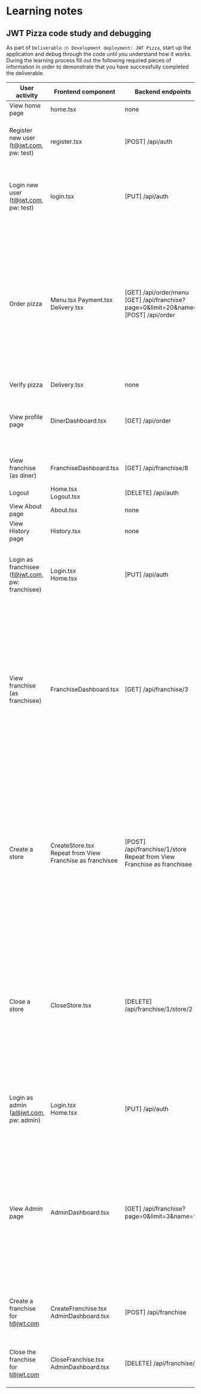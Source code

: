 # Learning notes

## JWT Pizza code study and debugging

As part of `Deliverable ⓵ Development deployment: JWT Pizza`, start up the application and debug through the code until you understand how it works. During the learning process fill out the following required pieces of information in order to demonstrate that you have successfully completed the deliverable.

| User activity                                       | Frontend component                                            | Backend endpoints                                                                            | Database SQL                                                                                                                                                                                                                                                                                                                                                                                                                                                                         |
| --------------------------------------------------- | ------------------------------------------------------------- | -------------------------------------------------------------------------------------------- | ------------------------------------------------------------------------------------------------------------------------------------------------------------------------------------------------------------------------------------------------------------------------------------------------------------------------------------------------------------------------------------------------------------------------------------------------------------------------------------ |
| View home page                                      | home.tsx                                                      | none                                                                                         | none                                                                                                                                                                                                                                                                                                                                                                                                                                                                                 |
| Register new user<br/>(t@jwt.com, pw: test)         | register.tsx                                                  | [POST] /api/auth                                                                             | INSERT INTO user (name, email, password) VALUES (?, ?, ?)<br/>INSERT INTO userRole (userId, role, objectId) VALUES (?, ?, ?)                                                                                                                                                                                                                                                                                                                                                         |
| Login new user<br/>(t@jwt.com, pw: test)            | login.tsx                                                     | [PUT] /api/auth                                                                              | SELECT _ FROM user WHERE email=?<br/>SELECT _ FROM userRole WHERE userId=?<br/>INSERT INTO auth (token, userId) VALUES (?, ?) ON DUPLICATE KEY UPDATE token=token                                                                                                                                                                                                                                                                                                                    |
| Order pizza                                         | Menu.tsx Payment.tsx Delivery.tsx                             | [GET] /api/order/menu<br/>[GET] /api/franchise?page=0&limit=20&name=\*<br/>[POST] /api/order | SELECT \* FROM menu<br/>SELECT id, name FROM franchise WHERE name LIKE ? LIMIT 201 OFFSET 0<br/>SELECT id, name FROM store WHERE franchiseId=?<br/>INSERT INTO dinerOrder (dinerId, franchiseId, storeId, date) VALUES (?, ?, ?, now())<br/>INSERT INTO orderItem (orderId, menuId, description, price) VALUES (?, ?, ?, ?)<br/>INSERT INTO orderItem (orderId, menuId, description, price) VALUES (?, ?, ?, ?)                                                                      |
| Verify pizza                                        | Delivery.tsx<br/>                                             | none                                                                                         | none                                                                                                                                                                                                                                                                                                                                                                                                                                                                                 |
| View profile page                                   | DinerDashboard.tsx<br/>                                       | [GET] /api/order<br/>                                                                        | SELECT id, franchiseId, storeId, date FROM dinerOrder WHERE dinerId=? LIMIT 0,10 <br/> SELECT id, menuId, description, price FROM orderItem WHERE orderId=? <br/>                                                                                                                                                                                                                                                                                                                    |
| View franchise<br/>(as diner)                       | FranchiseDashboard.tsx<br/>                                   | [GET] /api/franchise/8<br/>                                                                  | SELECT objectId FROM userRole WHERE role='franchisee' AND userId=? <br/>                                                                                                                                                                                                                                                                                                                                                                                                             |
| Logout                                              | Home.tsx<br/> Logout.tsx                                      | [DELETE] /api/auth<br/>                                                                      | DELETE FROM auth WHERE token=? <br/>                                                                                                                                                                                                                                                                                                                                                                                                                                                 |
| View About page                                     | About.tsx<br/>                                                | none                                                                                         | none                                                                                                                                                                                                                                                                                                                                                                                                                                                                                 |
| View History page                                   | History.tsx<br/>                                              | none                                                                                         | none                                                                                                                                                                                                                                                                                                                                                                                                                                                                                 |
| Login as franchisee<br/>(f@jwt.com, pw: franchisee) | Login.tsx<br/> Home.tsx<br/>                                  | [PUT] /api/auth<br/>                                                                         | SELECT _ FROM user WHERE email=? <br/> SELECT _ FROM userRole WHERE userId=? <br/> INSERT INTO auth (token, userId) VALUES (?, ?) ON DUPLICATE KEY UPDATE token=token <br/>                                                                                                                                                                                                                                                                                                          |
| View franchise<br/>(as franchisee)                  | FranchiseDashboard.tsx<br/>                                   | [GET] /api/franchise/3<br/>                                                                  | SELECT objectId FROM userRole WHERE role='franchisee' AND userId=? <br/> SELECT id, name FROM franchise WHERE id in (1) <br/> SELECT u.id, u.name, u.email FROM userRole AS ur JOIN user AS u ON u.id=ur.userId WHERE ur.objectId=? AND ur.role='franchisee' <br/> SELECT s.id, s.name, COALESCE(SUM(oi.price), 0) AS totalRevenue FROM dinerOrder AS do JOIN orderItem AS oi ON do.id=oi.orderId RIGHT JOIN store AS s ON s.id=do.storeId WHERE s.franchiseId=? GROUP BY s.id <br/> |
| Create a store                                      | CreateStore.tsx<br/> Repeat from View Franchise as franchisee | [POST] /api/franchise/1/store<br/> Repeat from View Franchise as franchisee                  | SELECT u.id, u.name, u.email FROM userRole AS ur JOIN user AS u ON u.id=ur.userId WHERE ur.objectId=? AND ur.role='franchisee' <br/> SELECT s.id, s.name, COALESCE(SUM(oi.price), 0) AS totalRevenue FROM dinerOrder AS do JOIN orderItem AS oi ON do.id=oi.orderId RIGHT JOIN store AS s ON s.id=do.storeId WHERE s.franchiseId=? GROUP BY s.id <br/> INSERT INTO store (franchiseId, name) VALUES (?, ?) <br/> Repeat from View Franchise as franchisee                            |
| Close a store                                       | CloseStore.tsx<br/>                                           | [DELETE] /api/franchise/1/store/2<br/>                                                       | SELECT u.id, u.name, u.email FROM userRole AS ur JOIN user AS u ON u.id=ur.userId WHERE ur.objectId=? AND ur.role='franchisee' <br/> SELECT s.id, s.name, COALESCE(SUM(oi.price), 0) AS totalRevenue FROM dinerOrder AS do JOIN orderItem AS oi ON do.id=oi.orderId RIGHT JOIN store AS s ON s.id=do.storeId WHERE s.franchiseId=? GROUP BY s.id <br/> DELETE FROM store WHERE franchiseId=? AND id=? <br/>                                                                          |
| Login as admin<br/>(a@jwt.com, pw: admin)           | Login.tsx<br/> Home.tsx<br/>                                  | [PUT] /api/auth<br/>                                                                         | SELECT _ FROM user WHERE email=? <br/> SELECT _ FROM userRole WHERE userId=? <br/> INSERT INTO auth (token, userId) VALUES (?, ?) ON DUPLICATE KEY UPDATE token=token <br/>                                                                                                                                                                                                                                                                                                          |
| View Admin page                                     | AdminDashboard.tsx<br/>                                       | [GET] /api/franchise?page=0&limit=3&name=\*<br/>                                             | SELECT id, name FROM franchise WHERE name LIKE ? LIMIT 31 OFFSET 0 <br/> SELECT u.id, u.name, u.email FROM userRole AS ur JOIN user AS u ON u.id=ur.userId WHERE ur.objectId=? AND ur.role='franchisee' <br/> SELECT s.id, s.name, COALESCE(SUM(oi.price), 0) AS totalRevenue FROM dinerOrder AS do JOIN orderItem AS oi ON do.id=oi.orderId RIGHT JOIN store AS s ON s.id=do.storeId WHERE s.franchiseId=? GROUP BY s.id <br/>                                                      |
| Create a franchise for t@jwt.com                    | CreateFranchise.tsx<br/> AdminDashboard.tsx<br/>              | [POST] /api/franchise<br/>                                                                   | SELECT id, name FROM user WHERE email=? <br/> INSERT INTO franchise (name) VALUES (?) <br/> INSERT INTO userRole (userId, role, objectId) VALUES (?, ?, ?) <br/>                                                                                                                                                                                                                                                                                                                     |
| Close the franchise for t@jwt.com                   | CloseFranchise.tsx<br/> AdminDashboard.tsx<br/>               | [DELETE] /api/franchise/2<br/>                                                               | DELETE FROM store WHERE franchiseId=? <br/> DELETE FROM userRole WHERE objectId=? <br/> DELETE FROM franchise WHERE id=? <br/>                                                                                                                                                                                                                                                                                                                                                       |
